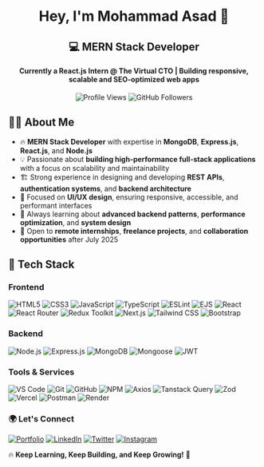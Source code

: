 <h1 align="center">Hey, I'm Mohammad Asad 💫</h1>
<h2 align="center">💻 MERN Stack Developer</h2>
<h4 align="center">Currently a React.js Intern @ The Virtual CTO | Building responsive, scalable and SEO-optimized web apps</h4>

<p align="center">
  <img src="https://komarev.com/ghpvc/?username=MohammadAsad-Weber&label=Profile%20Views&color=0e75b6&style=flat" alt="Profile Views" />
  <img src="https://img.shields.io/github/followers/MohammadAsad-Weber?label=Followers&style=social" alt="GitHub Followers" />
</p>

## 👨‍💻 About Me

- 🔥 **MERN Stack Developer** with expertise in **MongoDB**, **Express.js**, **React.js**, and **Node.js**
- 💡 Passionate about **building high-performance full-stack applications** with a focus on scalability and maintainability
- 🏗️ Strong experience in designing and developing **REST APIs**, **authentication systems**, and **backend architecture**
- 🎨 Focused on **UI/UX design**, ensuring responsive, accessible, and performant interfaces
- 🌱 Always learning about **advanced backend patterns**, **performance optimization**, and **system design**
- 🤝 Open to **remote internships**, **freelance projects**, and **collaboration opportunities** after July 2025

## 🧰 Tech Stack

### **Frontend**

![HTML5](https://img.shields.io/badge/HTML5-E34F26?style=for-the-badge&logo=html5&logoColor=white)
![CSS3](https://img.shields.io/badge/CSS3-1572B6?style=for-the-badge&logo=css3&logoColor=white)
![JavaScript](https://img.shields.io/badge/javascript-%23323330.svg?style=for-the-badge&logo=javascript&logoColor=%23F7DF1E)
![TypeScript](https://img.shields.io/badge/TypeScript-007ACC?style=for-the-badge&logo=typescript&logoColor=white)
![ESLint](https://img.shields.io/badge/ESLint-4B3263?style=for-the-badge&logo=eslint&logoColor=white)
![EJS](https://img.shields.io/badge/EJS-F8D400?style=for-the-badge&logo=ejs&logoColor=black)
![React](https://img.shields.io/badge/React-20232A?style=for-the-badge&logo=react&logoColor=61DAFB)
![React Router](https://img.shields.io/badge/React%20Router-%23CA4245.svg?style=for-the-badge&logo=react-router&logoColor=white)
![Redux Toolkit](https://img.shields.io/badge/Redux_Toolkit-593D88?style=for-the-badge&logo=redux&logoColor=white)
![Next.js](https://img.shields.io/badge/Next.js-000000?style=for-the-badge&logo=next.js&logoColor=white)
![Tailwind CSS](https://img.shields.io/badge/Tailwind_CSS-38B2AC?style=for-the-badge&logo=tailwind-css&logoColor=white)
![Bootstrap](https://img.shields.io/badge/Bootstrap-7952B3?style=for-the-badge&logo=bootstrap&logoColor=white)

### **Backend**

![Node.js](https://img.shields.io/badge/Node.js-339933?style=for-the-badge&logo=node.js&logoColor=white)
![Express.js](https://img.shields.io/badge/Express.js-404d59?style=for-the-badge&logo=express&logoColor=white)
![MongoDB](https://img.shields.io/badge/MongoDB-47A248?style=for-the-badge&logo=mongodb&logoColor=white)
![Mongoose](https://img.shields.io/badge/Mongoose-880000?style=for-the-badge&logo=mongoose&logoColor=white)
![JWT](https://img.shields.io/badge/JWT-000000?style=for-the-badge&logo=jsonwebtokens&logoColor=white)

### **Tools & Services**

![VS Code](https://img.shields.io/badge/VS_Code-007ACC?style=for-the-badge&logo=visual-studio-code&logoColor=white)
![Git](https://img.shields.io/badge/Git-F05032?style=for-the-badge&logo=git&logoColor=white)
![GitHub](https://img.shields.io/badge/GitHub-181717?style=for-the-badge&logo=github&logoColor=white)
![NPM](https://img.shields.io/badge/NPM-CB3837?style=for-the-badge&logo=npm&logoColor=white)
![Axios](https://img.shields.io/badge/Axios-5A29E4?style=for-the-badge&logo=axios&logoColor=white)
![Tanstack Query](https://img.shields.io/badge/TanStack_Query-FF4154?style=for-the-badge&logo=react-query&logoColor=white)
![Zod](https://img.shields.io/badge/Zod-3178c6?style=for-the-badge&logo=typescript&logoColor=white)
![Vercel](https://img.shields.io/badge/Vercel-000000?style=for-the-badge&logo=vercel&logoColor=white)
![Postman](https://img.shields.io/badge/Postman-FF6C37?style=for-the-badge&logo=postman&logoColor=white)
![Render](https://img.shields.io/badge/Render-black?style=for-the-badge&logo=render&logoColor=white)

### 🌍 Let's Connect

[![Portfolio](https://img.shields.io/badge/Portfolio-%2300A676?style=flat&logo=vercel)](https://mohammad-asad-portfolio.vercel.app/)
[![LinkedIn](https://img.shields.io/badge/LinkedIn-%230077B5.svg?logo=linkedin&logoColor=white)](https://www.linkedin.com/in/mohammad-asad-091b6a217/)
[![Twitter](https://img.shields.io/badge/Twitter-%231DA1F2.svg?logo=Twitter&logoColor=white)](https://x.com/IronCodeNagi)
[![Instagram](https://img.shields.io/badge/Instagram-%23E4405F.svg?logo=Instagram&logoColor=white)](https://www.instagram.com/asad.lifts059/)

🔥 **Keep Learning, Keep Building, and Keep Growing!** 🚀
